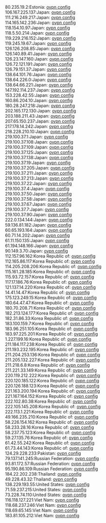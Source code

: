 80.235.19.2:Estonia: [ovpn config](vpn/80_235_19_2.ovpn)  
106.167.225.137:Japan: [ovpn config](vpn/106_167_225_137.ovpn)  
111.216.249.217:Japan: [ovpn config](vpn/111_216_249_217.ovpn)  
114.165.142.236:Japan: [ovpn config](vpn/114_165_142_236.ovpn)  
118.154.10.97:Japan: [ovpn config](vpn/118_154_10_97.ovpn)  
118.5.50.214:Japan: [ovpn config](vpn/118_5_50_214.ovpn)  
119.229.216.152:Japan: [ovpn config](vpn/119_229_216_152.ovpn)  
119.245.19.67:Japan: [ovpn config](vpn/119_245_19_67.ovpn)  
126.126.208.85:Japan: [ovpn config](vpn/126_126_208_85.ovpn)  
126.140.89.41:Japan: [ovpn config](vpn/126_140_89_41.ovpn)  
126.23.147.160:Japan: [ovpn config](vpn/126_23_147_160.ovpn)  
126.72.121.191:Japan: [ovpn config](vpn/126_72_121_191.ovpn)  
126.79.151.37:Japan: [ovpn config](vpn/126_79_151_37.ovpn)  
138.64.101.76:Japan: [ovpn config](vpn/138_64_101_76.ovpn)  
138.64.226.0:Japan: [ovpn config](vpn/138_64_226_0.ovpn)  
138.64.66.221:Japan: [ovpn config](vpn/138_64_66_221.ovpn)  
147.192.114.237:Japan: [ovpn config](vpn/147_192_114_237.ovpn)  
153.228.42.55:Japan: [ovpn config](vpn/153_228_42_55.ovpn)  
160.86.204.10:Japan: [ovpn config](vpn/160_86_204_10.ovpn)  
180.28.247.218:Japan: [ovpn config](vpn/180_28_247_218.ovpn)  
202.165.172.130:Japan: [ovpn config](vpn/202_165_172_130.ovpn)  
203.188.211.43:Japan: [ovpn config](vpn/203_188_211_43.ovpn)  
207.65.150.237:Japan: [ovpn config](vpn/207_65_150_237.ovpn)  
217.178.14.242:Japan: [ovpn config](vpn/217_178_14_242.ovpn)  
218.228.210.10:Japan: [ovpn config](vpn/218_228_210_10.ovpn)  
219.100.37.1:Japan: [ovpn config](vpn/219_100_37_1.ovpn)  
219.100.37.108:Japan: [ovpn config](vpn/219_100_37_108.ovpn)  
219.100.37.109:Japan: [ovpn config](vpn/219_100_37_109.ovpn)  
219.100.37.125:Japan: [ovpn config](vpn/219_100_37_125.ovpn)  
219.100.37.138:Japan: [ovpn config](vpn/219_100_37_138.ovpn)  
219.100.37.19:Japan: [ovpn config](vpn/219_100_37_19.ovpn)  
219.100.37.205:Japan: [ovpn config](vpn/219_100_37_205.ovpn)  
219.100.37.211:Japan: [ovpn config](vpn/219_100_37_211.ovpn)  
219.100.37.213:Japan: [ovpn config](vpn/219_100_37_213.ovpn)  
219.100.37.22:Japan: [ovpn config](vpn/219_100_37_22.ovpn)  
219.100.37.4:Japan: [ovpn config](vpn/219_100_37_4.ovpn)  
219.100.37.50:Japan: [ovpn config](vpn/219_100_37_50.ovpn)  
219.100.37.58:Japan: [ovpn config](vpn/219_100_37_58.ovpn)  
219.100.37.67:Japan: [ovpn config](vpn/219_100_37_67.ovpn)  
219.100.37.7:Japan: [ovpn config](vpn/219_100_37_7.ovpn)  
219.100.37.90:Japan: [ovpn config](vpn/219_100_37_90.ovpn)  
222.0.134.144:Japan: [ovpn config](vpn/222_0_134_144.ovpn)  
59.136.81.182:Japan: [ovpn config](vpn/59_136_81_182.ovpn)  
60.65.193.164:Japan: [ovpn config](vpn/60_65_193_164.ovpn)  
60.71.14.202:Japan: [ovpn config](vpn/60_71_14_202.ovpn)  
61.11.150.135:Japan: [ovpn config](vpn/61_11_150_135.ovpn)  
61.194.148.166:Japan: [ovpn config](vpn/61_194_148_166.ovpn)  
90.149.3.70:Japan: [ovpn config](vpn/90_149_3_70.ovpn)  
112.157.96.162:Korea Republic of: [ovpn config](vpn/112_157_96_162.ovpn)  
112.165.86.117:Korea Republic of: [ovpn config](vpn/112_165_86_117.ovpn)  
114.205.208.206:Korea Republic of: [ovpn config](vpn/114_205_208_206.ovpn)  
115.161.28.185:Korea Republic of: [ovpn config](vpn/115_161_28_185.ovpn)  
115.93.72.157:Korea Republic of: [ovpn config](vpn/115_93_72_157.ovpn)  
117.17.186.76:Korea Republic of: [ovpn config](vpn/117_17_186_76.ovpn)  
121.137.14.220:Korea Republic of: [ovpn config](vpn/121_137_14_220.ovpn)  
14.41.14.47:Korea Republic of: [ovpn config](vpn/14_41_14_47.ovpn)  
175.123.249.15:Korea Republic of: [ovpn config](vpn/175_123_249_15.ovpn)  
180.64.47.47:Korea Republic of: [ovpn config](vpn/180_64_47_47.ovpn)  
180.70.208.71:Korea Republic of: [ovpn config](vpn/180_70_208_71.ovpn)  
182.213.124.177:Korea Republic of: [ovpn config](vpn/182_213_124_177.ovpn)  
182.31.86.33:Korea Republic of: [ovpn config](vpn/182_31_86_33.ovpn)  
183.100.159.7:Korea Republic of: [ovpn config](vpn/183_100_159_7.ovpn)  
183.96.251.105:Korea Republic of: [ovpn config](vpn/183_96_251_105.ovpn)  
183.97.225.201:Korea Republic of: [ovpn config](vpn/183_97_225_201.ovpn)  
1.227.199.16:Korea Republic of: [ovpn config](vpn/1_227_199_16.ovpn)  
211.184.117.238:Korea Republic of: [ovpn config](vpn/211_184_117_238.ovpn)  
211.193.232.195:Korea Republic of: [ovpn config](vpn/211_193_232_195.ovpn)  
211.204.253.136:Korea Republic of: [ovpn config](vpn/211_204_253_136.ovpn)  
211.205.132.227:Korea Republic of: [ovpn config](vpn/211_205_132_227.ovpn)  
211.218.6.8:Korea Republic of: [ovpn config](vpn/211_218_6_8.ovpn)  
211.221.33.149:Korea Republic of: [ovpn config](vpn/211_221_33_149.ovpn)  
220.119.212.222:Korea Republic of: [ovpn config](vpn/220_119_212_222.ovpn)  
220.120.185.122:Korea Republic of: [ovpn config](vpn/220_120_185_122.ovpn)  
220.126.188.123:Korea Republic of: [ovpn config](vpn/220_126_188_123.ovpn)  
221.163.200.194:Korea Republic of: [ovpn config](vpn/221_163_200_194.ovpn)  
221.167.164.152:Korea Republic of: [ovpn config](vpn/221_167_164_152.ovpn)  
222.102.80.38:Korea Republic of: [ovpn config](vpn/222_102_80_38.ovpn)  
222.105.145.208:Korea Republic of: [ovpn config](vpn/222_105_145_208.ovpn)  
222.113.1.221:Korea Republic of: [ovpn config](vpn/222_113_1_221.ovpn)  
49.166.235.210:Korea Republic of: [ovpn config](vpn/49_166_235_210.ovpn)  
58.226.154.162:Korea Republic of: [ovpn config](vpn/58_226_154_162.ovpn)  
58.233.28.16:Korea Republic of: [ovpn config](vpn/58_233_28_16.ovpn)  
58.237.75.123:Korea Republic of: [ovpn config](vpn/58_237_75_123.ovpn)  
59.27.135.76:Korea Republic of: [ovpn config](vpn/59_27_135_76.ovpn)  
61.42.55.242:Korea Republic of: [ovpn config](vpn/61_42_55_242.ovpn)  
61.73.44.143:Korea Republic of: [ovpn config](vpn/61_73_44_143.ovpn)  
124.29.228.233:Pakistan: [ovpn config](vpn/124_29_228_233.ovpn)  
79.137.141.245:Russian Federation: [ovpn config](vpn/79_137_141_245.ovpn)  
93.81.172.57:Russian Federation: [ovpn config](vpn/93_81_172_57.ovpn)  
95.190.86.109:Russian Federation: [ovpn config](vpn/95_190_86_109.ovpn)  
184.22.202.238:Thailand: [ovpn config](vpn/184_22_202_238.ovpn)  
49.228.43.32:Thailand: [ovpn config](vpn/49_228_43_32.ovpn)  
138.229.193.55:United States: [ovpn config](vpn/138_229_193_55.ovpn)  
71.59.237.215:United States: [ovpn config](vpn/71_59_237_215.ovpn)  
73.228.74.110:United States: [ovpn config](vpn/73_228_74_110.ovpn)  
116.118.127.221:Viet Nam: [ovpn config](vpn/116_118_127_221.ovpn)  
118.68.237.246:Viet Nam: [ovpn config](vpn/118_68_237_246.ovpn)  
118.69.65.145:Viet Nam: [ovpn config](vpn/118_69_65_145.ovpn)  
183.81.105.212:Viet Nam: [ovpn config](vpn/183_81_105_212.ovpn)  
